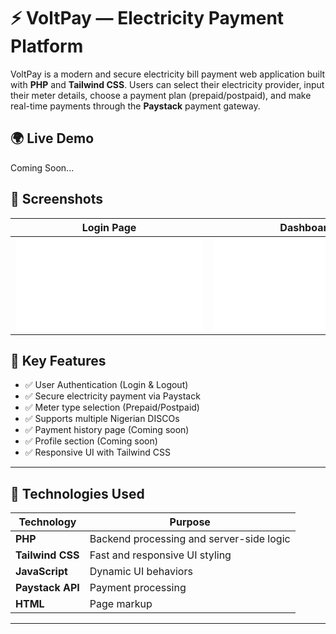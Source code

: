 # ⚡ VoltPay — Electricity Payment Platform

VoltPay is a modern and secure electricity bill payment web application built with **PHP** and **Tailwind CSS**. Users can select their electricity provider, input their meter details, choose a payment plan (prepaid/postpaid), and make real-time payments through the **Paystack** payment gateway.

## 🌍 Live Demo

Coming Soon...

## 📸 Screenshots

| Login Page | Dashboard | Payment Interface |
|------------|-----------|-------------------|
| ![Login](/login.php) | ![Dashboard](/dashboard.php) | ![Payment](/payment.php) |



## 🔑 Key Features

- ✅ User Authentication (Login & Logout)
- ✅ Secure electricity payment via Paystack
- ✅ Meter type selection (Prepaid/Postpaid)
- ✅ Supports multiple Nigerian DISCOs
- ✅ Payment history page (Coming soon)
- ✅ Profile section (Coming soon)
- ✅ Responsive UI with Tailwind CSS

---

## 🧰 Technologies Used

| Technology | Purpose |
|------------|---------|
| **PHP** | Backend processing and server-side logic |
| **Tailwind CSS** | Fast and responsive UI styling |
| **JavaScript** | Dynamic UI behaviors |
| **Paystack API** | Payment processing |
| **HTML** | Page markup |

---
